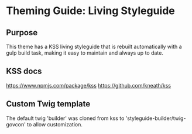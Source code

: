 # Theming Guide: Living Styleguide

## Purpose
This theme has a KSS living styleguide that is rebuilt automatically with a gulp
build task, making it easy to maintain and always up to date.

## KSS docs
https://www.npmjs.com/package/kss
https://github.com/kneath/kss

## Custom Twig template
The default twig 'builder' was cloned from kss to
'styleguide-builder/twig-govcon' to allow customization.